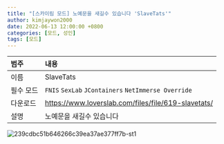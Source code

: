 ```yaml
---
title: "[스카이림 모드] 노예문을 새길수 있습니다 'SlaveTats'"
author: kimjaywon2000
date: 2022-06-13 12:00:00 +0800
categories: [모드, 성인]
tags: [모드]
---
```


| 범주             | 내용            |
|:----------------|:---------------|
| 이름             | SlaveTats  |
| 필수 모드         | `FNIS` `SexLab` `JContainers` `NetImmerse Override` |
| 다운로드          | <https://www.loverslab.com/files/file/619-slavetats/> |
| 설명             | 노예문을 새길수 있습니다 |

![239cdbc51b646266c39ea37ae377ff7b-st1](https://user-images.githubusercontent.com/76558033/173386840-36fe2dcb-089f-4cf6-87c7-d1fab5bcd92f.jpg)


